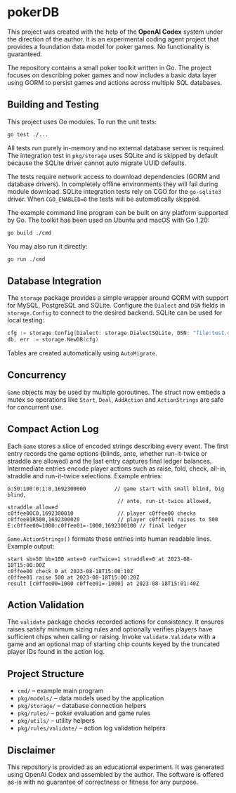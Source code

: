 # pokerDB

This project was created with the help of the **OpenAI Codex** system under the direction of the author. It is an experimental coding agent project that provides a foundation data model for poker games. No functionality is guaranteed.

The repository contains a small poker toolkit written in Go. The project focuses on describing poker games and now includes a basic data layer using GORM to persist games and actions across multiple SQL databases.

## Building and Testing

This project uses Go modules. To run the unit tests:

```bash
go test ./...
```

All tests run purely in-memory and no external database server is required. The
integration test in `pkg/storage` uses SQLite and is skipped by default because
the SQLite driver cannot auto migrate UUID defaults.

The tests require network access to download dependencies (GORM and database drivers). In completely offline environments they will fail during module download.
SQLite integration tests rely on CGO for the `go-sqlite3` driver. When `CGO_ENABLED=0` the tests will be automatically skipped.

The example command line program can be built on any platform supported by Go. The toolkit has been used on Ubuntu and macOS with Go 1.20:

```bash
go build ./cmd
```

You may also run it directly:

```bash
go run ./cmd
```

## Database Integration

The `storage` package provides a simple wrapper around GORM with support for MySQL, PostgreSQL and SQLite. Configure the `Dialect` and `DSN` fields in `storage.Config` to connect to the desired backend. SQLite can be used for local testing:

```go
cfg := storage.Config{Dialect: storage.DialectSQLite, DSN: "file:test.db?cache=shared&mode=memory"}
db, err := storage.NewDB(cfg)
```

Tables are created automatically using `AutoMigrate`.

## Concurrency

`Game` objects may be used by multiple goroutines. The struct now embeds a
mutex so operations like `Start`, `Deal`, `AddAction` and `ActionStrings` are
safe for concurrent use.

## Compact Action Log

Each `Game` stores a slice of encoded strings describing every event. The first
entry records the game options (blinds, ante, whether run-it-twice or straddle
are allowed) and the last entry captures final ledger balances. Intermediate
entries encode player actions such as raise, fold, check, all-in, straddle and
run-it-twice selections. Example entries:

```
G:50:100:0:1:0,1692300000         // game start with small blind, big blind,
                                   // ante, run-it-twice allowed, straddle allowed
c0ffee00C0,1692300010              // player c0ffee00 checks
c0ffee01R500,1692300020            // player c0ffee01 raises to 500
E:c0ffee00=1000:c0ffee01=-1000,1692300100 // final ledger
```

`Game.ActionStrings()` formats these entries into human readable lines. Example
output:

```
start sb=50 bb=100 ante=0 runTwice=1 straddle=0 at 2023-08-18T15:00:00Z
c0ffee00 check 0 at 2023-08-18T15:00:10Z
c0ffee01 raise 500 at 2023-08-18T15:00:20Z
result [c0ffee00=1000 c0ffee01=-1000] at 2023-08-18T15:01:40Z
```

## Action Validation

The `validate` package checks recorded actions for consistency. It ensures
raises satisfy minimum sizing rules and optionally verifies players have
sufficient chips when calling or raising. Invoke `validate.Validate` with a game
and an optional map of starting chip counts keyed by the truncated player IDs
found in the action log.

## Project Structure

- `cmd/` – example main program
- `pkg/models/` – data models used by the application
- `pkg/storage/` – database connection helpers
- `pkg/rules/` – poker evaluation and game rules
- `pkg/utils/` – utility helpers
- `pkg/rules/validate/` – action log validation helpers


## Disclaimer

This repository is provided as an educational experiment. It was generated using OpenAI Codex and assembled by the author. The software is offered as-is with no guarantee of correctness or fitness for any purpose.


